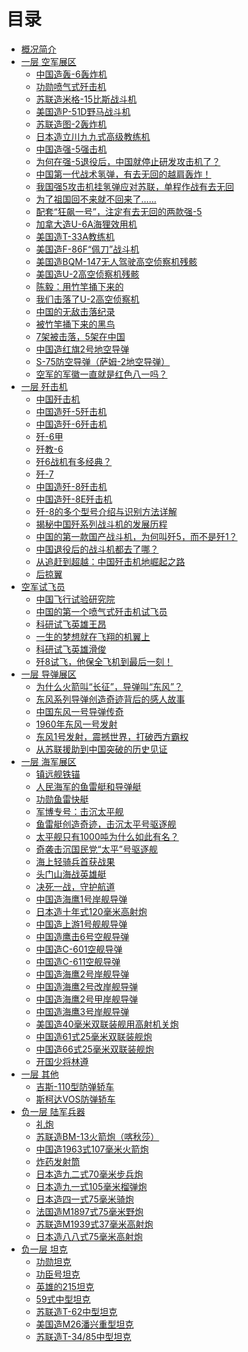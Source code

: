 # 目录

- [概况简介](./README.md)
- [一层 空军展区]()
    - [中国造轰-6轰炸机](./f1-air-force/h6.md)
    - [功勋喷气式歼击机](./f1-air-force/wang-hai-079.md)
    - [苏联造米格-15比斯战斗机]()
    - [美国造P-51D野马战斗机](./f1-air-force/P-51D.md)
    - [苏联造图-2轰炸机]()
    - [日本造立川九九式高级教练机](./f1-air-force/99.md)
    - [中国造强-5强击机](./f1-air-force/Q5.md)
    - [为何在强-5退役后，中国就停止研发攻击机了？](./f1-air-force/Q5-1.md)
    - [中国第一代战术氢弹，有去无回的越肩轰炸！](./f1-air-force/Q5-2.md)
    - [我国强5攻击机挂氢弹应对苏联，单程作战有去无回](./f1-air-force/Q5-3.md)
    - [为了祖国回不来就不回来了……](./f1-air-force/Q5-4.md)
    - [配套“狂飙一号”，注定有去无回的两款强-5](./f1-air-force/Q5-5.md)
    - [加拿大造U-6A海狸效用机]()
    - [美国造T-33A教练机]()
    - [美国造F-86F“佩刀”战斗机]()
    - [美国造BQM-147无人驾驶高空侦察机残骸](./f1-air-force/BQM-147.md)
    - [美国造U-2高空侦察机残骸](./f1-air-force/U2.md)
    - [陈毅：用竹竿捅下来的](./f1-air-force/U2-1.md)
    - [我们击落了U-2高空侦察机](./f1-air-force/U2-2.md)
    - [中国的无敌击落纪录](./f1-air-force/U2-3.md)
    - [被竹竿捅下来的黑鸟](./f1-air-force/U2-4.md)
    - [7架被击落，5架在中国](./f1-air-force/U2-5.md)
    - [中国造红旗2号地空导弹](./f1-air-force/red-flag-2.md)
    - [S-75防空导弹（萨姆-2地空导弹）](./f1-air-force/S-75.md)
    - [空军的军徽一直就是红色八一吗？](./f1-air-force/f1-air-force-1.md)
- [一层 歼击机](./f1-fighter/README.md)
    - [中国歼击机](./f1-fighter/ChineseFighter.md)
    - [中国造歼-5歼击机](./f1-fighter/J5.md)
    - [中国造歼-6歼击机](./f1-fighter/J6-1.md)
    - [歼-6甲](./f1-fighter/J6-2.md)
    - [歼教-6](./f1-fighter/J6-3.md)
    - [歼6战机有多经典？](./f1-fighter/J6-4.md)
    - [歼-7](./f1-fighter/J7.md)
    - [中国造歼-8歼击机](./f1-fighter/J8.md)
    - [中国造歼-8E歼击机](./f1-fighter/J8E.md)
    - [歼-8的多个型号介绍与识别方法详解](./f1-fighter/J8-1.md)
    - [揭秘中国歼系列战斗机的发展历程](./f1-fighter/f1-fighter-1.md)
    - [中国的第一款国产战斗机，为何叫歼5，而不是歼1？](./f1-fighter/f1-fighter-2.md)
    - [中国退役后的战斗机都去了哪？](./f1-fighter/f1-fighter-3.md)
    - [从追赶到超越：中国歼击机地崛起之路](./f1-fighter/f1-fighter-4.md)
    - [后掠翼](./f1-fighter/f1-fighter-5.md)
- [空军试飞员](./TestPilots/README.md)
    - [中国飞行试验研究院](./TestPilots/ChineseFlightTestEstablishment.md)
    - [中国的第一个喷气式歼击机试飞员](./TestPilots/wu-ke-ming.md)
    - [科研试飞英雄王昂](./TestPilots/wang-ang-1.md)
    - [一生的梦想就在飞翔的机翼上](./TestPilots/wang-ang-2.md)
    - [科研试飞英雄滑俊](./TestPilots/hua-jun-1.md)
    - [歼8试飞，他保全飞机到最后一刻！](./TestPilots/hua-jun-2.md)
- [一层 导弹展区](./f1-rocket-force/README.md)
    - [为什么火箭叫“长征”，导弹叫“东风”？](./f1-rocket-force/f1-rocket-force-1.md)
    - [东风系列导弹创造奇迹背后的感人故事](./f1-rocket-force/f1-rocket-force-2.md)
    - [中国东风一号导弹传奇](./f1-rocket-force/f1-rocket-force-3.md)
    - [1960年东风一号发射](./f1-rocket-force/f1-rocket-force-4.md)
    - [东风1号发射，震撼世界，打破西方霸权](./f1-rocket-force/f1-rocket-force-5.md)
    - [从苏联援助到中国突破的历史见证](./f1-rocket-force/f1-rocket-force-6.md)
- [一层 海军展区]()
    - [镇远舰铁锚](./f1-navy/zhen-yuan-anchor.md)
    - [人民海军的鱼雷艇和导弹艇](./f1-navy/f1-navy-1.md)
    - [功勋鱼雷快艇](./f1-navy/torpedo-boat-158.md)
    - [军博专号：击沉太平舰](./f1-navy/torpedo-boat-158-1.md)
    - [鱼雷艇创造奇迹，击沉太平号驱逐舰](./f1-navy/torpedo-boat-158-2.md)
    - [太平舰只有1000吨为什么如此有名？](./f1-navy/torpedo-boat-158-3.md)
    - [奇袭击沉国民党“太平”号驱逐舰](./f1-navy/torpedo-boat-158-4.md)
    - [海上轻骑兵首获战果](./f1-navy/torpedo-boat-158-5.md)
    - [头门山海战英雄艇](./f1-navy/Gunboat-414.md)
    - [决死一战，守护航道](./f1-navy/Gunboat-414-1.md)
    - [中国造海鹰1号岸舰导弹]()
    - [日本造十年式120毫米高射炮]()
    - [中国造上游1号舰舰导弹]()
    - [中国造鹰击6号空舰导弹]()
    - [中国造C-601空舰导弹]()
    - [中国造C-611空舰导弹]()
    - [中国造海鹰2号岸舰导弹]()
    - [中国造海鹰2号改岸舰导弹]()
    - [中国造海鹰2号甲岸舰导弹]()
    - [中国造海鹰3号岸舰导弹]()
    - [美国造40毫米双联装舰用高射机关炮]()
    - [中国造61式25毫米双联装舰炮]()
    - [中国造66式25毫米双联装舰炮]()
    - [开国少将林遵](./f1-navy/f1-navy-2.md)
- [一层 其他]()
    - [吉斯-110型防弹轿车]()
    - [斯柯达VOS防弹轿车]()
- [负一层 陆军兵器]()
    - [礼炮](./b1-army/gun-salute.md)
    - [苏联造BM-13火箭炮（喀秋莎）](./b1-army/BM-13.md)
    - [中国造1963式107毫米火箭炮](./b1-army/1963-107.md)
    - [炸药发射筒](./b1-army/b1-army-1.md)
    - [日本造九二式70毫米步兵炮](./b1-army/92-70.md)
    - [日本造九一式105毫米榴弹炮](./b1-army/91-105.md)
    - [日本造四一式75毫米骑炮](./b1-army/41-75.md)
    - [法国造M1897式75毫米野炮](./b1-army/M1897-75.md)
    - [苏联造M1939式37毫米高射炮](./b1-army/M1939-37.md)
    - [日本造八八式75毫米高射炮](./b1-army/88-75.md)
- [负一层 坦克](./b1-tank/README.md)
    - [功勋坦克](./b1-tank/M3A3-568.md)
    - [功臣号坦克](./b1-tank/97-1945-11.md)
    - [英雄的215坦克](./b1-tank/T-34.85-215.md)
    - [59式中型坦克](./b1-tank/59.md)
    - [苏联造T-62中型坦克](./b1-tank/T-62.md)
    - [美国造M26潘兴重型坦克](./b1-tank/M26.md)
    - [苏联造T-34/85中型坦克]()